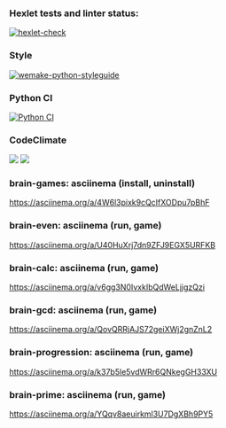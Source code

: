 ### Hexlet tests and linter status:
[![hexlet-check](https://github.com/Ravenpl1/python-project-lvl1/actions/workflows/hexlet-check.yml/badge.svg)](https://github.com/Ravenpl1/python-project-lvl1/actions/workflows/hexlet-check.yml)

### Style
[![wemake-python-styleguide](https://img.shields.io/badge/style-wemake-000000.svg)](https://github.com/wemake-services/wemake-python-styleguide)

### Python CI
[![Python CI](https://github.com/Ravenpl1/python-project-lvl1/actions/workflows/pyci.yml/badge.svg)](https://github.com/Ravenpl1/python-project-lvl1/actions/workflows/pyci.yml)

### CodeClimate
<a href="https://codeclimate.com/github/Ravenpl1/python-project-lvl1/maintainability"><img src="https://api.codeclimate.com/v1/badges/1f25fbfef227331531ee/maintainability" /></a>
<a href="https://codeclimate.com/github/Ravenpl1/python-project-lvl1/test_coverage"><img src="https://api.codeclimate.com/v1/badges/1f25fbfef227331531ee/test_coverage" /></a>

### brain-games: asciinema (install, uninstall)
https://asciinema.org/a/4W6l3pixk9cQcIfXODpu7pBhF

### brain-even: asciinema (run, game)
https://asciinema.org/a/U40HuXrj7dn9ZFJ9EGX5URFKB

### brain-calc: asciinema (run, game)
https://asciinema.org/a/v6gg3N0IvxkIbQdWeLjjgzQzi

### brain-gcd: asciinema (run, game)
https://asciinema.org/a/QovQRRjAJS72geiXWj2gnZnL2

### brain-progression: asciinema (run, game)
https://asciinema.org/a/k37b5le5vdWRr6QNkegGH33XU

### brain-prime: asciinema (run, game)
https://asciinema.org/a/YQqv8aeuirkml3U7DgXBh9PY5
